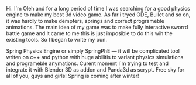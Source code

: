 Hi. I`m Oleh and for a long period of time I was searching for a good physics engine to make my best 3d video game. As far i tryed ODE, Bullet and so on, it was hardly to make dempfers, springs and correct programeble animations. The main idea of my game was to make fully interactive sworrd battle game and it came to me this is just imposible to do this wih the existing tools.
So I began to write my oun.

Spring Physics Engine or simply SpringPhE — it will be complicated tool writen on c++ and python with huge abilitis to variant physics simulations and programeble anymations. 
Curent moment I`m trying to test and integrate it with Blender 3D as addon and Panda3d as scrypt.
Free sky for all of you, guys and girls! Spring is coming after winter!
